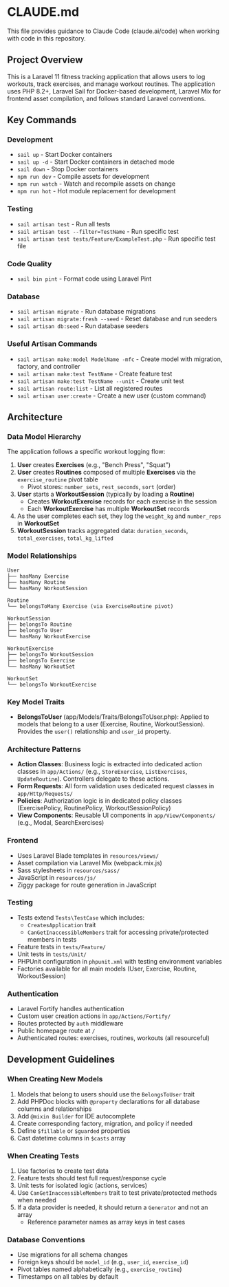 # CLAUDE.md

This file provides guidance to Claude Code (claude.ai/code) when working with code in this repository.

## Project Overview

This is a Laravel 11 fitness tracking application that allows users to log workouts, track exercises, and manage workout routines. The application uses PHP 8.2+, Laravel Sail for Docker-based development, Laravel Mix for frontend asset compilation, and follows standard Laravel conventions.

## Key Commands

### Development
- `sail up` - Start Docker containers
- `sail up -d` - Start Docker containers in detached mode
- `sail down` - Stop Docker containers
- `npm run dev` - Compile assets for development
- `npm run watch` - Watch and recompile assets on change
- `npm run hot` - Hot module replacement for development

### Testing
- `sail artisan test` - Run all tests
- `sail artisan test --filter=TestName` - Run specific test
- `sail artisan test tests/Feature/ExampleTest.php` - Run specific test file

### Code Quality
- `sail bin pint` - Format code using Laravel Pint

### Database
- `sail artisan migrate` - Run database migrations
- `sail artisan migrate:fresh --seed` - Reset database and run seeders
- `sail artisan db:seed` - Run database seeders

### Useful Artisan Commands
- `sail artisan make:model ModelName -mfc` - Create model with migration, factory, and controller
- `sail artisan make:test TestName` - Create feature test
- `sail artisan make:test TestName --unit` - Create unit test
- `sail artisan route:list` - List all registered routes
- `sail artisan user:create` - Create a new user (custom command)

## Architecture

### Data Model Hierarchy

The application follows a specific workout logging flow:

1. **User** creates **Exercises** (e.g., "Bench Press", "Squat")
2. **User** creates **Routines** composed of multiple **Exercises** via the `exercise_routine` pivot table
   - Pivot stores: `number_sets`, `rest_seconds`, `sort` (order)
3. **User** starts a **WorkoutSession** (typically by loading a **Routine**)
   - Creates **WorkoutExercise** records for each exercise in the session
   - Each **WorkoutExercise** has multiple **WorkoutSet** records
4. As the user completes each set, they log the `weight_kg` and `number_reps` in **WorkoutSet**
5. **WorkoutSession** tracks aggregated data: `duration_seconds`, `total_exercises`, `total_kg_lifted`

### Model Relationships

```
User
├── hasMany Exercise
├── hasMany Routine
└── hasMany WorkoutSession

Routine
└── belongsToMany Exercise (via ExerciseRoutine pivot)

WorkoutSession
├── belongsTo Routine
├── belongsTo User
└── hasMany WorkoutExercise

WorkoutExercise
├── belongsTo WorkoutSession
├── belongsTo Exercise
└── hasMany WorkoutSet

WorkoutSet
└── belongsTo WorkoutExercise
```

### Key Model Traits

- **BelongsToUser** (app/Models/Traits/BelongsToUser.php): Applied to models that belong to a user (Exercise, Routine, WorkoutSession). Provides the `user()` relationship and `user_id` property.

### Architecture Patterns

- **Action Classes**: Business logic is extracted into dedicated action classes in `app/Actions/` (e.g., `StoreExercise`, `ListExercises`, `UpdateRoutine`). Controllers delegate to these actions.
- **Form Requests**: All form validation uses dedicated request classes in `app/Http/Requests/`
- **Policies**: Authorization logic is in dedicated policy classes (ExercisePolicy, RoutinePolicy, WorkoutSessionPolicy)
- **View Components**: Reusable UI components in `app/View/Components/` (e.g., Modal, SearchExercises)

### Frontend

- Uses Laravel Blade templates in `resources/views/`
- Asset compilation via Laravel Mix (webpack.mix.js)
- Sass stylesheets in `resources/sass/`
- JavaScript in `resources/js/`
- Ziggy package for route generation in JavaScript

### Testing

- Tests extend `Tests\TestCase` which includes:
  - `CreatesApplication` trait
  - `CanGetInaccessibleMembers` trait for accessing private/protected members in tests
- Feature tests in `tests/Feature/`
- Unit tests in `tests/Unit/`
- PHPUnit configuration in `phpunit.xml` with testing environment variables
- Factories available for all main models (User, Exercise, Routine, WorkoutSession)

### Authentication

- Laravel Fortify handles authentication
- Custom user creation actions in `app/Actions/Fortify/`
- Routes protected by `auth` middleware
- Public homepage route at `/`
- Authenticated routes: exercises, routines, workouts (all resourceful)

## Development Guidelines

### When Creating New Models

1. Models that belong to users should use the `BelongsToUser` trait
2. Add PHPDoc blocks with `@property` declarations for all database columns and relationships
3. Add `@mixin Builder` for IDE autocomplete
4. Create corresponding factory, migration, and policy if needed
5. Define `$fillable` or `$guarded` properties
6. Cast datetime columns in `$casts` array

### When Creating Tests

1. Use factories to create test data
2. Feature tests should test full request/response cycle
3. Unit tests for isolated logic (actions, services)
4. Use `CanGetInaccessibleMembers` trait to test private/protected methods when needed
5. If a data provider is needed, it should return a `Generator` and not an array
    - Reference parameter names as array keys in test cases

### Database Conventions

- Use migrations for all schema changes
- Foreign keys should be `model_id` (e.g., `user_id`, `exercise_id`)
- Pivot tables named alphabetically (e.g., `exercise_routine`)
- Timestamps on all tables by default

